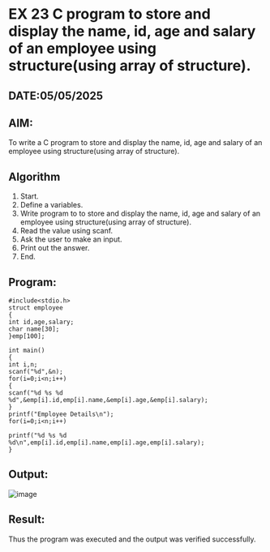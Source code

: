 # EX 23 C program to store and display the name, id, age and salary of an employee using structure(using array of structure).
## DATE:05/05/2025
## AIM:
To write a C program to store and display the name, id, age and salary of an employee using structure(using array of structure).

## Algorithm
1. Start. 
2. Define a variables. 
3. Write program to to store and display the name, id, age and salary of an employee 
using structure(using array of structure). 
4. Read the value using scanf. 
5. Ask the user to make an input. 
6. Print out the answer. 
7. End.
   
## Program:
```
#include<stdio.h> 
struct employee 
{ 
int id,age,salary; 
char name[30]; 
}emp[100];  
 
int main() 
{ 
int i,n; 
scanf("%d",&n); 
for(i=0;i<n;i++) 
{ 
scanf("%d %s %d %d",&emp[i].id,emp[i].name,&emp[i].age,&emp[i].salary); 
} 
printf("Employee Details\n"); 
for(i=0;i<n;i++) 
 
printf("%d %s %d %d\n",emp[i].id,emp[i].name,emp[i].age,emp[i].salary);
} 

```

## Output:
![image](https://github.com/user-attachments/assets/5668dbc3-af8b-412e-8b95-552552c9681d)

## Result:
Thus the program was executed and the output was verified successfully.
